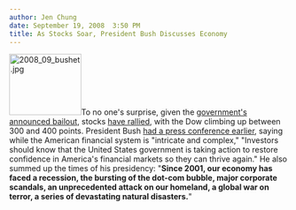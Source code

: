 ```yaml
---
author: Jen Chung
date: September 19, 2008  3:50 PM
title: As Stocks Soar, President Bush Discusses Economy
---
```


<p><img alt="2008_09_bushet.jpg" src="https://web.archive.org/web/20111117120107im_/http://gothamist.com/attachments/jen/2008_09_bushet.jpg" width="130" height="111" class="right">To no one&apos;s surprise, given the <a href="https://web.archive.org/web/20111117120107/http://gothamist.com/2008/09/19/treasury_federal_reserve_plan_bailo.php">government&apos;s announced bailout</a>, stocks <a href="https://web.archive.org/web/20111117120107/http://www.cnbc.com/id/26794293">have rallied</a>, with the Dow climbing up between 300 and 400 points.  President Bush  <a href="https://web.archive.org/web/20111117120107/http://www.whitehouse.gov/news/releases/2008/09/20080919-2.html">had a press conference earlier</a>, saying while the American financial system is &quot;intricate and complex,&quot; &quot;Investors should know that the United States government is taking action to restore confidence in America&apos;s financial markets so they can thrive again.&quot;  He also summed up the times of his presidency: &quot;<strong>Since 2001, our economy has faced a recession, the bursting of the dot-com bubble, major corporate scandals, an unprecedented attack on our homeland, a global war on terror, a series of devastating natural disasters.</strong>&quot;</p>